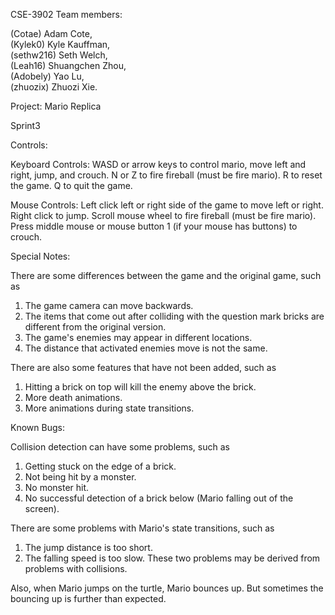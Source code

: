 CSE-3902
Team members: 

(Cotae) Adam Cote,  
(Kylek0)  Kyle Kauffman,  
(sethw216)  Seth Welch,  
(Leah16)  Shuangchen Zhou,  
(Adobely) Yao Lu,  
(zhuozix) Zhuozi Xie.

Project: Mario Replica

Sprint3

Controls:

Keyboard Controls:
WASD or arrow keys to control mario, move left and right, jump, and crouch.
N or Z to fire fireball (must be fire mario).
R to reset the game.
Q to quit the game.

Mouse Controls:
Left click left or right side of the game to move left or right.
Right click to jump.
Scroll mouse wheel to fire fireball (must be fire mario).
Press middle mouse or mouse button 1 (if your mouse has buttons) to crouch.

Special Notes:

There are some differences between the game and the original game, such as
1) The game camera can move backwards.
2) The items that come out after colliding with the question mark bricks are different from the original version.
3) The game's enemies may appear in different locations.
4) The distance that activated enemies move is not the same.

There are also some features that have not been added, such as
1) Hitting a brick on top will kill the enemy above the brick.
2) More death animations.
3) More animations during state transitions.


Known Bugs:

Collision detection can have some problems, such as
1) Getting stuck on the edge of a brick.
2) Not being hit by a monster.
3) No monster hit.
4) No successful detection of a brick below (Mario falling out of the screen).

There are some problems with Mario's state transitions, such as
1) The jump distance is too short.
2) The falling speed is too slow.
These two problems may be derived from problems with collisions.

Also, when Mario jumps on the turtle, Mario bounces up. But sometimes the bouncing up is further than expected.


